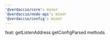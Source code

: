 ```yaml
---
'@verdaccio/core': minor
'@verdaccio/node-api': minor
'@verdaccio/config': minor
---
```


feat: getListenAddress getConfigParsed methods
